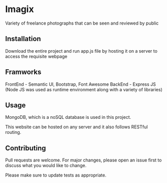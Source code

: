 # Imagix
Variety of freelance photographs that can be seen and reviewed by public

## Installation

Download the entire project and run app.js file by hosting it on a server to access the requisite webpage

## Framworks

FrontEnd - Semantic UI, Bootstrap, Font Awesome
BackEnd - Express JS (Node JS was used as runtime environment along with a variety of libraries)

## Usage

MongoDB, which is a noSQL database is used in this project.

This website can be hosted on any server and it also follows RESTful routing.


## Contributing
Pull requests are welcome. For major changes, please open an issue first to discuss what you would like to change.

Please make sure to update tests as appropriate.
